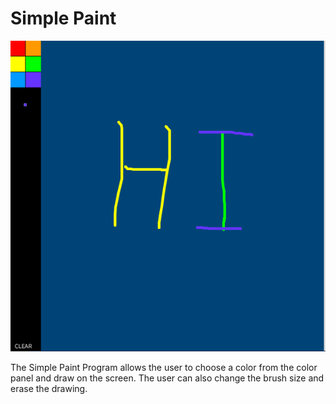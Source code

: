 # Simple Paint

![Paint Image](../../docs/images/Paint.png)

The Simple Paint Program allows the user to choose a color from the color panel and draw on the screen. The user can
also change the brush size and erase the drawing.